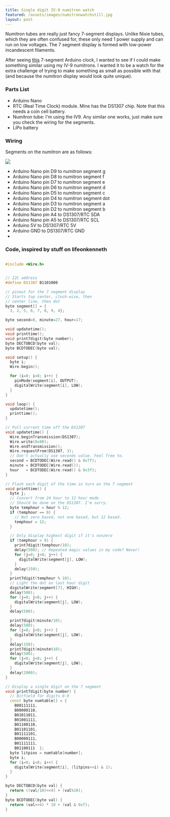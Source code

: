 ```yaml
---
title: Single digit IV-9 numitron watch
featured: /assets/images/numitronwatchstill.jpg
layout: post
---
```


<p>Numitron tubes are really just fancy 7-segment displays. Unlike Nixie tubes, which they are often confused for, these
only need 1 power supply and can run on low voltages. The 7 segment display is formed with low-power incandescent filaments.</p>

After seeing <a href="http://blog.thelifeofkenneth.com/2009/11/seven-segment-led-arduino-clock.html">this</a> 7-segment Arduino clock, I wanted to see if I could make something similar using my IV-9 numitrons. I wanted it to be a watch for the extra challenge of trying to make something as small as possible with that (and because the numitron display would
look quite unique).

<!-- What it looks like so far is here:

![oof](https://lh3.googleusercontent.com/-tNUEH9lO8PY/XDpZKDj_PfI/AAAAAAABkv0/ZzsYkBKl0nAczV8Xll184mFmmlNAWhQXwCK8BGAs/s512/8873761104810410855%253Faccount_id%253D0) -->

<!-- ## Parts List ## -->
<h3>Parts List</h3>

<ul>
  <li>Arduino Nano</li>
  <li>RTC (Real Time Clock) module. Mine has the DS1307 chip. Note that this needs a coin cell battery.</li>
  <li>Numitron tube: I'm using the IV9. Any similar one works, just make sure you check the wiring for the segments.</li>
  <li>LiPo battery</li>
</ul>
<p>

<h3>Wiring</h3>

<p>Segments on the numitron are as follows:</p>

<img src="https://lh3.googleusercontent.com/-kBJcPBazEDs/XDpsgCT3BEI/AAAAAAABkxM/PIVFX81CACoVkE7TCDq4oWYzA1uBy31TgCK8BGAs/s512/3573453374630806147%253Faccount_id%253D0"/>

<ul>
  <li>Arduino Nano pin D9 to numitron segment g</li>
  <li>Arduino Nano pin D8 to numitron segment f</li>
  <li>Arduino Nano pin D7 to numitron segment e</li>
  <li>Arduino Nano pin D6 to numitron segment d</li>
  <li>Arduino Nano pin D5 to numitron segment c</li>
  <li>Arduino Nano pin D4 to numitron segment dot</li>
  <li>Arduino Nano pin D3 to numitron segment a</li>
  <li>Arduino Nano pin D2 to numitron segment b</li>
  <li>Arduino Nano pin A4 to DS1307/RTC SDA</li>
  <li>Arduino Nano pin A5 to DS1307/RTC SCL</li>
  <li>Arduino 5V to DS1307/RTC 5V</li>
  <li>Arduino GND to DS1307/RTC GND</li>
  <li></li>
</ul>

<!-- ## Code ## -->
<h3>Code, inspired by stuff on lifeonkenneth</h3>

```cpp

#include <Wire.h>


// I2C address
#define DS1307 B1101000

// pinout for the 7 segment display
// Starts top center, clock-wise, then
// center line, then dot
byte segment[] = {
  3, 2, 5, 6, 7, 8, 9, 4};

byte second=0, minute=27, hour=17;

void updatetime();
void printtime();
void print7digit(byte number);
byte DECTOBCD(byte val);
byte BCDTODEC(byte val);

void setup() {
  byte i;
  Wire.begin();

  for (i=0; i<8; i++) {
    pinMode(segment[i], OUTPUT);
    digitalWrite(segment[i], LOW);
  }
}

void loop() {
  updatetime();
  printtime();
}

// Pull current time off the DS1307
void updatetime() {
  Wire.beginTransmission(DS1307);
  Wire.write(0x00);
  Wire.endTransmission();
  Wire.requestFrom(DS1307, 3);
  // Don't actually use seconds value. Feel free to.
  second = BCDTODEC(Wire.read() & 0x7f);
  minute = BCDTODEC(Wire.read());
  hour   = BCDTODEC(Wire.read() & 0x3f);
}

// Flash each digit of the time in turn on the 7 segment
void printtime() {
  byte j;
  // Convert from 24 hour to 12 hour mode
  // Should be done on the DS1307. I'm sorry.
  byte temphour = hour % 12;
  if (temphour == 0) {
    // Not zero based, not one based, but 12 based.
    temphour = 12;
  }

  // Only display highest digit if it's nonzero
  if (temphour > 9) {
    print7digit(temphour/10);
    delay(500); // Repeated magic values in my code? Never!
    for (j=0; j<8; j++) {
      digitalWrite(segment[j], LOW);
    }
    delay(150);
  }
  print7digit(temphour % 10);
  // Light the dot on last hour digit
  digitalWrite(segment[7], HIGH);
  delay(500);
  for (j=0; j<8; j++) {
    digitalWrite(segment[j], LOW);
  }
  delay(500);

  print7digit(minute/10);
  delay(500);
  for (j=0; j<8; j++) {
    digitalWrite(segment[j], LOW);
  }
  delay(150);
  print7digit(minute%10);
  delay(500);
  for (j=0; j<8; j++) {
    digitalWrite(segment[j], LOW);
  }
  delay(2000);
}

// Display a single digit on the 7 segment
void print7digit(byte number) {
  // Bitfield for digits 0-9
  const byte numtable[] = {
    B00111111,
    B00000110,
    B01011011,
    B01001111,
    B01100110,
    B01101101,
    B01111101,
    B00000111,
    B01111111,
    B01100111  };
  byte litpins = numtable[number];
  byte i;
  for (i=0; i<8; i++) {
    digitalWrite(segment[i], (litpins>>i) & 1);
  }
}

byte DECTOBCD(byte val) {
  return ((val/10)<<4) + (val%10);
}
byte BCDTODEC(byte val) {
  return (val>>4) * 10 + (val & 0xf);
}
```
